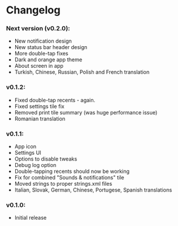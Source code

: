 # Changelog

### Next version (v0.2.0):

- New notification design
- New status bar header design
- More double-tap fixes
- Dark and orange app theme
- About screen in app
- Turkish, Chinese, Russian, Polish and French translation


### v0.1.2:

- Fixed double-tap recents - again.
- Fixed settings tile fix
- Removed print tile summary (was huge performance issue)
- Romanian translation


### v0.1.1:

- App icon
- Settings UI
- Options to disable tweaks
- Debug log option
- Double-tapping recents should now be working
- Fix for combined "Sounds & notifications" tile
- Moved strings to proper strings.xml files
- Italian, Slovak, German, Chinese, Portugese, Spanish translations


### v0.1.0:

- Initial release
